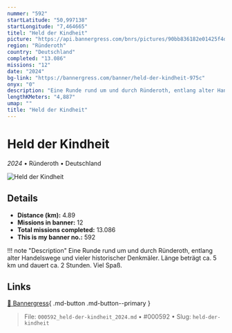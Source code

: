 ```yaml
---
nummer: "592"
startLatitude: "50,997138"
startLongitude: "7,464665"
titel: "Held der Kindheit"
picture: "https://api.bannergress.com/bnrs/pictures/90bb836182e01425f4d95e1cdba38b65"
region: "Ründeroth"
country: "Deutschland"
completed: "13.086"
missions: "12"
date: "2024"
bg-link: "https://bannergress.com/banner/held-der-kindheit-975c"
onyx: "0"
description: "Eine Runde rund um und durch Ründeroth, entlang alter Handelswege und vieler historischer Denkmäler. Länge beträgt ca. 5 km und dauert ca. 2 Stunden. Viel Spaß."
lengthKMeters: "4,887"
umap: ""
title: "Held der Kindheit"
---
```

# Held der Kindheit

*2024* • Ründeroth • Deutschland

![Held der Kindheit](https://api.bannergress.com/bnrs/pictures/90bb836182e01425f4d95e1cdba38b65)

## Details
- **Distance (km):** 4.89
- **Missions in banner:** 12
- **Total missions completed:** 13.086
- **This is my banner no.:** 592


!!! note "Description"
    Eine Runde rund um und durch Ründeroth, entlang alter Handelswege und vieler historischer Denkmäler. Länge beträgt ca. 5 km und dauert ca. 2 Stunden. Viel Spaß.



## Links
[🔗 Bannergress](https://bannergress.com/banner/held-der-kindheit-975c){ .md-button .md-button--primary }



> File: `000592_held-der-kindheit_2024.md` • #000592 • Slug: `held-der-kindheit`

